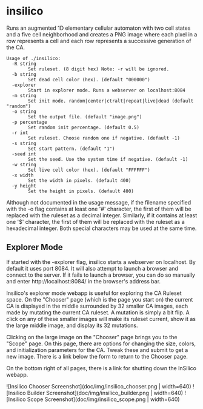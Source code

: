# insilico

Runs an augmented 1D elementary cellular automaton with two cell states and a 
five cell neighborhood and creates a PNG image where each pixel in a row 
represents a cell and each row represents a successive generation of the CA.

```
Usage of ./insilico:
  -R string
        Set ruleset. (8 digit hex) Note: -r will be ignored.
  -b string
        Set dead cell color (hex). (default "000000")
  -explorer
        Start in explorer mode. Runs a webserver on localhost:8084
  -m string
        Set init mode. random|center|ctralt|repeat|live|dead (default "random")
  -o string
        Set the output file. (default "image.png")
  -p percentage
        Set random init percentage. (default 0.5)
  -r int
        Set ruleset. Choose random one if negative. (default -1)
  -s string
        Set start pattern. (default "1")
  -seed int
        Set the seed. Use the system time if negative. (default -1)
  -w string
        Set live cell color (hex). (default "FFFFFF")
  -x width
        Set the width in pixels. (default 400)
  -y height
        Set the height in pixels. (default 400)
```

Although not documented in the usage message, if the filename specified with 
the -o flag contains at least one '#' character, the first of them will be 
replaced with the ruleset as a decimal integer. Similarly, if it contains at
least one '$' character, the first of them will be replaced with the ruleset
as a hexadecimal integer. Both special characters may be used at the same time.

Explorer Mode
-------------
If started with the -explorer flag, insilico starts a webserver on localhost.
By default it uses port 8084. It will also attempt to launch a browser and 
connect to the server. If it fails to launch a browser, you can do so manually
and enter http://localhost:8084/ in the browser's address bar. 

Insilico's explorer mode webapp is useful for exploring the CA Ruleset space. 
On the "Chooser" page (which is the page you start on) the current CA is 
displayed in the middle surrounded by 32 smaller CA images, each made by
mutating the current CA ruleset. A mutation is simply a bit flip. A click on 
any of these smaller images will make its ruleset current, show it as the
large middle image, and display its 32 mutations. 

Clicking on the large image on the "Chooser" page brings you to the "Scope"
page. On this page, there are options for changing the size, colors, and 
initialization parameters for the CA. Tweak these and submit to get a new
image. There is a link below the form to return to the Chooser page. 

On the bottom right of all pages, there is a link for shutting down the 
InSilico webapp.

![Insilico Chooser Screenshot](doc/img/insilico_chooser.png | width=640)
![Insilico Builder Screenshot](doc/img/insilico_builder.png | width=640)
![Insilico Scope Screenshot](doc/img/insilico_scope.png | width=640)
